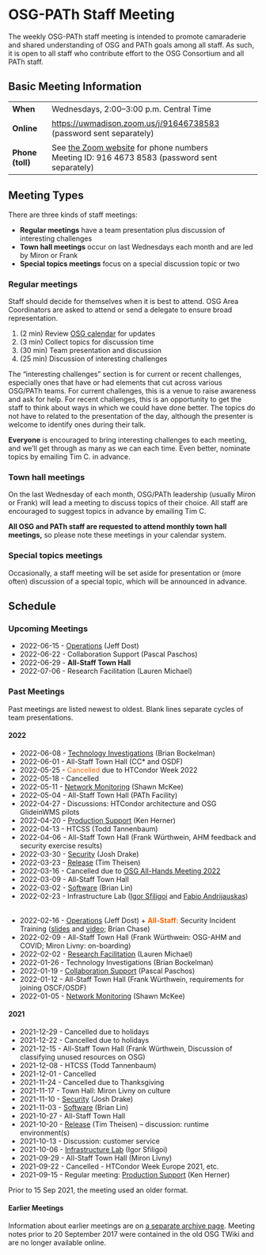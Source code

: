 # OSG-PATh Staff Meeting

The weekly OSG-PATh staff meeting is intended to promote camaraderie and
shared understanding of OSG and PATh goals among all staff.
As such, it is open to all staff who contribute effort to the OSG Consortium
and all PATh staff.

## Basic Meeting Information

<style>
  table#coordinates td { padding-top: 0.5ex; padding-bottom: 0.5ex; }
</style>
<table id="coordinates">
  <tr> <td><strong>When</strong></td> <td>Wednesdays, 2:00–3:00 p.m. Central Time</td> </tr>
  <tr>
    <td><strong>Online</strong></td>
    <td><a href="https://uwmadison.zoom.us/j/91646738583">https://uwmadison.zoom.us/j/91646738583</a> (password sent separately)</td>
  </tr>
  <tr>
    <td><strong>Phone (toll)</strong></td>
    <td>
      See <a href="https://uwmadison.zoom.us/u/abQyBkAVbS">the Zoom website</a> for phone numbers<br>
      Meeting ID: 916 4673 8583 (password sent separately)
    </td>
  </tr>
</table>

## Meeting Types

There are three kinds of staff meetings:

*  **Regular meetings** have a team presentation plus discussion of interesting challenges
*  **Town hall meetings** occur on last Wednesdays each month and are led by Miron or Frank
*  **Special topics meetings** focus on a special discussion topic or two

### Regular meetings

Staff should decide for themselves when it is best to attend.
OSG Area Coordinators are asked to attend or send a delegate to ensure broad representation.

1.  (2 min) Review [OSG calendar](https://indico.fnal.gov/categoryDisplay.py?categId=86) for updates
1.  (3 min) Collect topics for discussion time
1.  (30 min) Team presentation and discussion
1.  (25 min) Discussion of interesting challenges

The “interesting challenges” section is for current or recent challenges,
especially ones that have or had elements that cut across various OSG/PATh teams.
For current challenges, this is a venue to raise awareness and ask for help.
For recent challenges, this is an opportunity to get the staff to think about ways in which we could have done better.
The topics do not have to related to the presentation of the day,
although the presenter is welcome to identify ones during their talk.

**Everyone** is encouraged to bring interesting challenges to each meeting,
and we’ll get through as many as we can each time.
Even better, nominate topics by emailing Tim C. in advance.

### Town hall meetings

On the last Wednesday of each month, OSG/PATh leadership (usually Miron or Frank)
will lead a meeting to discuss topics of their choice.
All staff are encouraged to suggest topics in advance by emailing Tim C.

**All OSG and PATh staff are requested to attend monthly town hall meetings,**
so please note these meetings in your calendar system.

### Special topics meetings

Occasionally, a staff meeting will be set aside for presentation or (more often) discussion
of a special topic, which will be announced in advance.

## Schedule

### Upcoming Meetings

- 2022-06-15 - [Operations](https://docs.google.com/presentation/d/19Bt47Dl2ryDCpNVoPcDtQQCUoNRgeUuLcQ6b09wnXXQ/) (Jeff Dost)
- 2022-06-22 - Collaboration Support (Pascal Paschos)
- 2022-06-29 - **All-Staff Town Hall**
- 2022-07-06 - Research Facilitation (Lauren Michael)

### Past Meetings

Past meetings are listed newest to oldest.
Blank lines separate cycles of team presentations.

#### 2022

- 2022-06-08 - [Technology Investigations](https://drive.google.com/file/d/1HoB2h7I-jT-YRsaxxBIcShyGMafHtknx/) (Brian Bockelman)
- 2022-06-01 - All-Staff Town Hall (CC* and OSDF)
- 2022-05-25 - <span style="color:#FF6600;">Cancelled</span> due to HTCondor Week 2022
- 2022-05-18 - Cancelled
- 2022-05-11 - [Network Monitoring](https://docs.google.com/presentation/d/1SrC9_DKz1u6z3_PmMc1QctVT630e8cbhngwfG-pZA6Y/) (Shawn McKee)
- 2022-05-04 - All-Staff Town Hall (PATh Facility)
- 2022-04-27 - Discussions: HTCondor architecture and OSG GlideinWMS pilots
- 2022-04-20 - [Production Support](https://drive.google.com/file/d/1l7KAbJnAJQi9mxyM_ThDtoCiTrS9TFyl/) (Ken Herner)
- 2022-04-13 - HTCSS (Todd Tannenbaum)
- 2022-04-06 - All-Staff Town Hall (Frank Würthwein, AHM feedback and security exercise results)
- 2022-03-30 - [Security](https://drive.google.com/file/d/1NiyQYD3PPm5QN5430U3i3HawJspVLtyd/) (Josh Drake)
- 2022-03-23 - [Release](https://docs.google.com/presentation/d/1aDX5NayEpOkVwM5SprhWIhoiP5XG7AeZ6wiXdtzx1Js/) (Tim Theisen)
- 2022-03-16 - Cancelled due to [OSG All-Hands Meeting 2022](https://osg-htc.org/all-hands/2022/)
- 2022-03-09 - All-Staff Town Hall
- 2022-03-02 - [Software](https://docs.google.com/presentation/d/1Zxr66x3p4q3gC4jFAUM5AzH6P4Z5-tqmjzpIooAuTBk) (Brian Lin)
- 2022-02-23 - Infrastructure Lab ([Igor Sfiligoi](https://docs.google.com/presentation/d/1c4AVSscGoPSHEJvTNMVYhRyT4QamM1Lr/) and [Fabio Andrijauskas](https://docs.google.com/presentation/d/1lw0AnaJb-zjWT2r307DZNmBcL786Vk0l/))

<div style="height: 0.5ex"></div>

- 2022-02-16 - [Operations](https://docs.google.com/presentation/d/1W9lPX7DVzmIrJ3Gc381FCwaWfX9VBrhV4Ld2dtXa6sc/) (Jeff Dost) + <span style="color: #FF6600; font-weight: bold;">All-Staff:</span> Security Incident Training ([slides](https://drive.google.com/file/d/1ZhdF4qqZ99Fnq5jmIUJtvGIkwmer4jbC/) and [video](https://drive.google.com/file/d/1hnOMEhAYDyrK31rijCVr-4Q5Q_PQkR0E/); Brian Chase)
- 2022-02-09 - All-Staff Town Hall (Frank Würthwein: OSG-AHM and COVID; Miron Livny: on-boarding)
- 2022-02-02 - [Research Facilitation](https://docs.google.com/presentation/d/1ViQNXGiZQ0gjN6YDlk1f3CR1NieF6qBgpgeQr2cDK3k/) (Lauren Michael)
- 2022-01-26 - Technology Investigations (Brian Bockelman)
- 2022-01-19 - [Collaboration Support](https://docs.google.com/presentation/d/1ls4mxx5YgHAPAqGPt2sXNjVYPRz-mRgRXxhA06vVND0) (Pascal Paschos)
- 2022-01-12 - All-Staff Town Hall (Frank Würthwein, requirements for joining OSCF/OSDF)
- 2022-01-05 - [Network Monitoring](https://drive.google.com/file/d/1eJHu2FflMWZqCgKCbVVRXgK0RF8aiUEU/) (Shawn McKee)

#### 2021

- 2021-12-29 - Cancelled due to holidays
- 2021-12-22 - Cancelled due to holidays
- 2021-12-15 - All-Staff Town Hall (Frank Würthwein, Discussion of classifying unused resources on OSG)
- 2021-12-08 - HTCSS (Todd Tannenbaum)
- 2021-12-01 - Cancelled
- 2021-11-24 - Cancelled due to Thanksgiving
- 2021-11-17 - Town Hall: Miron Livny on culture
- 2021-11-10 - [Security](https://docs.google.com/presentation/d/1F9ON0wKbF7C7Ued9JrNlevv4oOQryz9Xev40pM4zAXU/) (Josh Drake)
- 2021-11-03 - [Software](https://docs.google.com/presentation/d/1BYjf37QDALy7FM5KFY-Ay1MuUzt1raPO5q0AtwT2pyc/) (Brian Lin)
- 2021-10-27 - All-Staff Town Hall
- 2021-10-20 - [Release](https://docs.google.com/presentation/d/1sqq28b4yvx5-I-RP4guC6ZDGiZLZKBbXHHBqs2KWqSQ/) (Tim Theisen) &ndash; discussion: runtime environment(s)
- 2021-10-13 - Discussion: customer service
- 2021-10-06 - [Infrastructure Lab](https://drive.google.com/file/d/1rsjT5giw-6kr1YNI1TcTBw6kpzQVNmp8) (Igor Sfiligoi)
- 2021-09-29 - All-Staff Town Hall (Miron Livny)
- 2021-09-22 - Cancelled - HTCondor Week Europe 2021, etc.
- 2021-09-15 - Regular meeting: [Production Support](https://drive.google.com/file/d/1_3322DTA56kej_7JMPXAKKAT5oegoe40/) (Ken Herner)

Prior to 15 Sep 2021, the meeting used an older format.

#### Earlier Meetings

Information about earlier meetings are on [a separate archive page](ac-meeting-archive.md).  Meeting
notes prior to 20 September 2017 were contained in the old OSG TWiki and are no longer available online.
